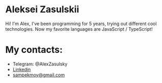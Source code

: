 # Aleksei Zasulskii

Hi! I'm Alex, I've been programming for 5 years, trying out different cool technologies. Now my favorite languages are JavaScript / TypeScript!  

# My contacts:
 - Telegram: @AlexZasulsky
 - [Linkedin](https://www.linkedin.com/in/alexey-zasulsky-1b755b201/)
 - <sampekmoy@gmail.com>
